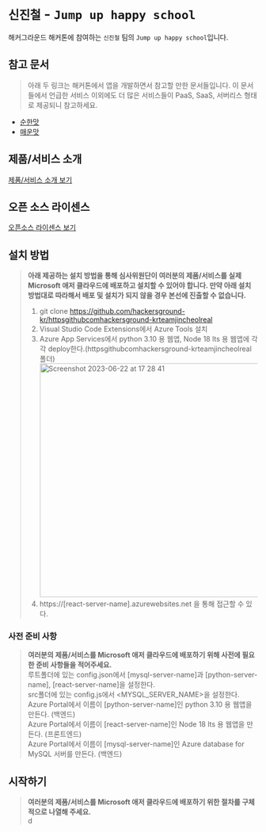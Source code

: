 # `신진철` - `Jump up happy school`

해커그라운드 해커톤에 참여하는 `신진철` 팀의 `Jump up happy school`입니다.

## 참고 문서

> 아래 두 링크는 해커톤에서 앱을 개발하면서 참고할 만한 문서들입니다. 이 문서들에서 언급한 서비스 이외에도 더 많은 서비스들이 PaaS, SaaS, 서버리스 형태로 제공되니 참고하세요.

- [순한맛](./REFERENCES_BASIC.md)
- [매운맛](./REFERENCES_ADVANCED.md)

## 제품/서비스 소개

<!-- 아래 링크는 지우지 마세요 -->
[제품/서비스 소개 보기](TOPIC.md)
<!-- 위 링크는 지우지 마세요 -->

## 오픈 소스 라이센스

<!-- 아래 링크는 지우지 마세요 -->
[오픈소스 라이센스 보기](./LICENSE)
<!-- 위 링크는 지우지 마세요 -->

## 설치 방법

> **아래 제공하는 설치 방법을 통해 심사위원단이 여러분의 제품/서비스를 실제 Microsoft 애저 클라우드에 배포하고 설치할 수 있어야 합니다. 만약 아래 설치 방법대로 따라해서 배포 및 설치가 되지 않을 경우 본선에 진출할 수 없습니다.**<br>
> 1. git clone https://github.com/hackersground-kr/httpsgithubcomhackersground-krteamjincheolreal<br>
> 2. Visual Studio Code Extensions에서 Azure Tools 설치<br>
> 3. Azure App Services에서 python 3.10 용 웹앱, Node 18 lts 용 웹앱에 각각 deploy한다.(httpsgithubcomhackersground-krteamjincheolreal 폴더)<br>
<img width="472" alt="Screenshot 2023-06-22 at 17 28 41" src="https://github.com/hackersground-kr/httpsgithubcomhackersground-krteamjincheolreal/assets/49835246/546dcd52-c6c7-4174-b08d-b574e0cc57da"><br>
> 4. https://[react-server-name].azurewebsites.net 을 통해 접근할 수 있다.<br>


### 사전 준비 사항

> **여러분의 제품/서비스를 Microsoft 애저 클라우드에 배포하기 위해 사전에 필요한 준비 사항들을 적어주세요.**<br>
> 루트폴더에 있는 config.json에서 [mysql-server-name]과 [python-server-name], [react-server-name]을 설정한다.<br>
> src폴더에 있는 config.js에서 <MYSQL_SERVER_NAME>을 설정한다.
> Azure Portal에서 이름이 [python-server-name]인 python 3.10 용 웹앱을 만든다. (백엔드)<br>
> Azure Portal에서 이름이 [react-server-name]인 Node 18 lts 용 웹앱을 만든다. (프론트엔드)<br>
> Azure Portal에서 이름이 [mysql-server-name]인 Azure database for MySQL 서버를 만든다. (백엔드)<br>

## 시작하기

> **여러분의 제품/서비스를 Microsoft 애저 클라우드에 배포하기 위한 절차를 구체적으로 나열해 주세요.**<br>
> d
